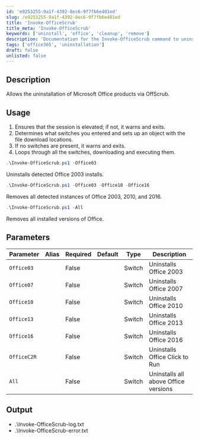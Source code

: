 ```yaml
---
id: 'e9253255-9a1f-4392-8ec6-9f7fb6e401ed'
slug: /e9253255-9a1f-4392-8ec6-9f7fb6e401ed
title: 'Invoke-OfficeScrub'
title_meta: 'Invoke-OfficeScrub'
keywords: ['uninstall', 'office', 'cleanup', 'remove']
description: 'Documentation for the Invoke-OfficeScrub command to uninstall Microsoft Office products via OffScrub.'
tags: ['office365', 'uninstallation']
draft: false
unlisted: false
---
```


## Description
Allows the uninstallation of Microsoft Office products via OffScrub.

## Usage
1. Ensures that the session is elevated; if not, it warns and exits.
2. Determines what switches you entered and sets up an object with the file download locations.
3. If no switches are present, it warns and exits.
4. Loops through all the switches, downloading and executing them.

```powershell
.\Invoke-OfficeScrub.ps1 -Office03
```
Uninstalls detected Office 2003 installs.

```powershell
.\Invoke-OfficeScrub.ps1 -Office03 -Office10 -Office16
```
Removes all detected instances of Office 2003, 2010, and 2016.

```powershell
.\Invoke-OfficeScrub.ps1 -All
```
Removes all installed versions of Office.

## Parameters
| Parameter   | Alias | Required | Default | Type   | Description                          |
| ----------- | ----- | -------- | ------- | ------ | ------------------------------------ |
| `Office03`  |       | False    |         | Switch | Uninstalls Office 2003               |
| `Office07`  |       | False    |         | Switch | Uninstalls Office 2007               |
| `Office10`  |       | False    |         | Switch | Uninstalls Office 2010               |
| `Office13`  |       | False    |         | Switch | Uninstalls Office 2013               |
| `Office16`  |       | False    |         | Switch | Uninstalls Office 2016               |
| `OfficeC2R` |       | False    |         | Switch | Uninstalls Office Click to Run       |
| `All`       |       | False    |         | Switch | Uninstalls all above Office versions |

## Output
- .\Invoke-OfficeScrub-log.txt
- .\Invoke-OfficeScrub-error.txt
